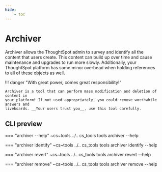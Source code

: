 ```yaml
---
hide:
    - toc
---
```


# Archiver

Archiver allows the ThoughtSpot admin to survey and identify all the content that users
create. This content can build up over time and cause maintenance and upgrades to run
more slowly. Additionally, your ThoughtSpot platform has some minor overhead when
holding references to all of these objects as well.

!!! danger "With great power, comes great responsibility!"

    Archiver is a tool that can perform mass modification and deletion of content in
    your platform! If not used appropriately, you could remove worthwhile answers and
    liveboards. __Your users trust you__, use this tool carefully.


## CLI preview

=== "archiver --help"
    ~cs~tools ../.. cs_tools tools archiver --help

=== "archiver identify"
    ~cs~tools ../.. cs_tools tools archiver identify --help

=== "archiver revert"
    ~cs~tools ../.. cs_tools tools archiver revert --help

=== "archiver remove"
    ~cs~tools ../.. cs_tools tools archiver remove --help


[contrib-boonhapus]: https://github.com/boonhapus
